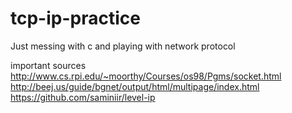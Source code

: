 # tcp-ip-practice
Just messing with c and playing with network protocol

important sources
http://www.cs.rpi.edu/~moorthy/Courses/os98/Pgms/socket.html
http://beej.us/guide/bgnet/output/html/multipage/index.html
https://github.com/saminiir/level-ip
